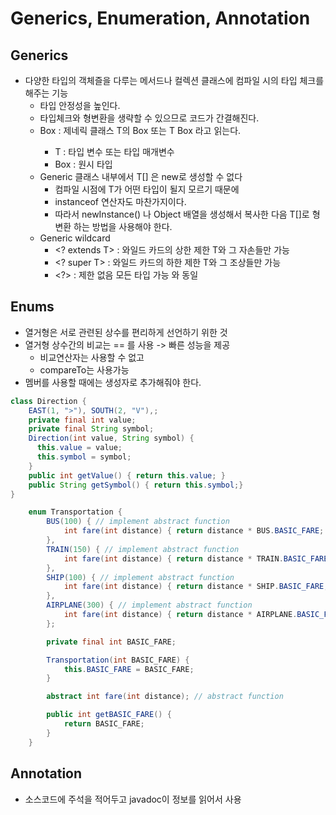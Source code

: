 # Generics, Enumeration, Annotation

## Generics

- 다양한 타입의 객체즐을 다루는 메서드나 컬렉션 클래스에 컴파일 시의 타입 체크를 해주는 기능
  - 타입 안정성을 높인다.
  - 타입체크와 형변환을 생략할 수 있으므로 코드가 간결해진다.
  - Box<T> : 제네릭 클래스 T의 Box 또는 T Box 라고 읽는다.
    - T : 타입 변수 또는 타입 매개변수
    - Box : 원시 타입
  - Generic 클래스 내부에서 T[] 은 new로 생성할 수 없다
    - 컴파일 시점에 T가 어떤 타입이 될지 모르기 때문에
    - instanceof 연산자도 마찬가지이다.
    - 따라서 newInstance() 나 Object 배열을 생성해서 복사한 다음 T[]로 형변환 하는 방법을 사용해야 한다.
  - Generic wildcard
    - &lt;? extends T> : 와일드 카드의 상한 제한 T와 그 자손들만 가능
    - &lt;? super T> : 와일드 카드의 하한 제한 T와 그 조상들만 가능
    - &lt;?> : 제한 없음 모든 타입 가능 <T extends Object> 와 동일

## Enums

- 열거형은 서로 관련된 상수를 편리하게 선언하기 위한 것
- 열거형 상수간의 비교는 == 를 사용 -> 빠른 성능을 제공
  - 비교연산자는 사용할 수 없고
  - compareTo는 사용가능
- 멤버를 사용할 때에는 생성자로 추가해줘야 한다.
```java
class Direction {
    EAST(1, ">"), SOUTH(2, "V"),;
    private final int value;
    private final String symbol;
    Direction(int value, String symbol) {
      this.value = value;
      this.symbol = symbol;
    }
    public int getValue() { return this.value; }
    public String getSymbol() { return this.symbol;} 
}
```

```java
    enum Transportation {
        BUS(100) { // implement abstract function
            int fare(int distance) { return distance * BUS.BASIC_FARE; }
        },
        TRAIN(150) { // implement abstract function
            int fare(int distance) { return distance * TRAIN.BASIC_FARE; }
        },
        SHIP(100) { // implement abstract function
            int fare(int distance) { return distance * SHIP.BASIC_FARE; }
        },
        AIRPLANE(300) { // implement abstract function
            int fare(int distance) { return distance * AIRPLANE.BASIC_FARE; }
        };

        private final int BASIC_FARE;

        Transportation(int BASIC_FARE) {
            this.BASIC_FARE = BASIC_FARE;
        }

        abstract int fare(int distance); // abstract function

        public int getBASIC_FARE() {
            return BASIC_FARE;
        }
    }
```

## Annotation

- 소스코드에 주석을 적어두고 javadoc이 정보를 읽어서 사용